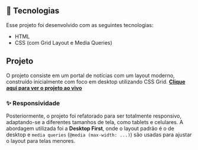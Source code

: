 ## 🚀 Tecnologias

Esse projeto foi desenvolvido com as seguintes tecnologias:

- HTML
- CSS (com Grid Layout e Media Queries)

## Projeto

O projeto consiste em um portal de notícias com um layout moderno, construído inicialmente com foco em desktop utilizando CSS Grid.
**[Clique aqui para ver o projeto ao vivo](https://fabioabrantes.github.io/portal_not-cia_responsivo/)**

### ✨ Responsividade

Posteriormente, o projeto foi refatorado para ser totalmente responsivo, adaptando-se a diferentes tamanhos de tela, como tablets e celulares. A abordagem utilizada foi a **Desktop First**, onde o layout padrão é o de desktop e `media queries` (`@media (max-width: ...)`) são usadas para ajustar o layout para telas menores.
